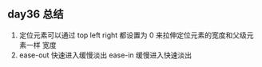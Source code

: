## day36 总结

1. 定位元素可以通过 top left right 都设置为 0 来拉伸定位元素的宽度和父级元素一样
   宽度
2. ease-out 快速进入缓慢淡出 ease-in 缓慢进入快速淡出
